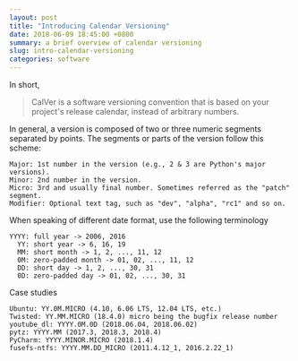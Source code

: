 ```yaml
---
layout: post
title: "Introducing Calendar Versioning"
date: 2018-06-09 18:45:00 +0800
summary: a brief overview of calendar versioning
slug: intro-calendar-versioning
categories: software
---
```


In short, 
> CalVer is a software versioning convention that is based on your project's release calendar, instead of arbitrary numbers.

In general, a version is composed of two or three numeric segments separated by points. The segments or parts of the version follow this scheme:
```plaintext
Major: 1st number in the version (e.g., 2 & 3 are Python's major versions).
Minor: 2nd number in the version.
Micro: 3rd and usually final number. Sometimes referred as the "patch" segment.
Modifier: Optional text tag, such as "dev", "alpha", "rc1" and so on.
``` 

When speaking of different date format, use the following terminology
```plaintext
YYYY: full year -> 2006, 2016
  YY: short year -> 6, 16, 19
  MM: short month -> 1, 2, ..., 11, 12
  0M: zero-padded month -> 01, 02, ..., 11, 12
  DD: short day -> 1, 2, ..., 30, 31
  0D: zero-padded day -> 01, 02, ..., 30, 31
```

Case studies
```plaintext
Ubuntu: YY.0M.MICRO (4.10, 6.06 LTS, 12.04 LTS, etc.)
Twisted: YY.MM.MICRO (18.4.0) micro being the bugfix release number
youtube_dl: YYYY.0M.0D (2018.06.04, 2018.06.02)
pytz: YYYY.MM (2017.3, 2018.3, 2018.4)
PyCharm: YYYY.MINOR.MICRO (2018.1.4)
fusefs-ntfs: YYYY.MM.DD_MICRO (2011.4.12_1, 2016.2.22_1)
```